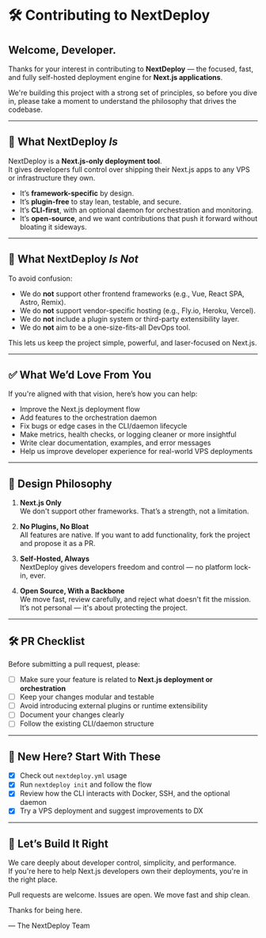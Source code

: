 
# 🛠️ Contributing to NextDeploy

## Welcome, Developer.

Thanks for your interest in contributing to **NextDeploy** — the focused, fast, and fully self-hosted deployment engine for **Next.js applications**.

We're building this project with a strong set of principles, so before you dive in, please take a moment to understand the philosophy that drives the codebase.

---

## 🚩 What NextDeploy *Is*

NextDeploy is a **Next.js-only deployment tool**.  
It gives developers full control over shipping their Next.js apps to any VPS or infrastructure they own.

- It’s **framework-specific** by design.
- It’s **plugin-free** to stay lean, testable, and secure.
- It’s **CLI-first**, with an optional daemon for orchestration and monitoring.
- It’s **open-source**, and we want contributions that push it forward without bloating it sideways.

---

## 🚫 What NextDeploy *Is Not*

To avoid confusion:

- We do **not** support other frontend frameworks (e.g., Vue, React SPA, Astro, Remix).
- We do **not** support vendor-specific hosting (e.g., Fly.io, Heroku, Vercel).
- We do **not** include a plugin system or third-party extensibility layer.
- We do **not** aim to be a one-size-fits-all DevOps tool.

This lets us keep the project simple, powerful, and laser-focused on Next.js.

---

## ✅ What We’d Love From You

If you're aligned with that vision, here’s how you can help:

- Improve the Next.js deployment flow
- Add features to the orchestration daemon
- Fix bugs or edge cases in the CLI/daemon lifecycle
- Make metrics, health checks, or logging cleaner or more insightful
- Write clear documentation, examples, and error messages
- Help us improve developer experience for real-world VPS deployments

---

## 🧱 Design Philosophy

1. **Next.js Only**  
   We don't support other frameworks. That’s a strength, not a limitation.

2. **No Plugins, No Bloat**  
   All features are native. If you want to add functionality, fork the project and propose it as a PR.

3. **Self-Hosted, Always**  
   NextDeploy gives developers freedom and control — no platform lock-in, ever.

4. **Open Source, With a Backbone**  
   We move fast, review carefully, and reject what doesn't fit the mission. It’s not personal — it's about protecting the project.

---

## 🛠️ PR Checklist

Before submitting a pull request, please:

- [ ] Make sure your feature is related to **Next.js deployment or orchestration**
- [ ] Keep your changes modular and testable
- [ ] Avoid introducing external plugins or runtime extensibility
- [ ] Document your changes clearly
- [ ] Follow the existing CLI/daemon structure

---

## 🌱 New Here? Start With These

- [x] Check out `nextdeploy.yml` usage
- [x] Run `nextdeploy init` and follow the flow
- [x] Review how the CLI interacts with Docker, SSH, and the optional daemon
- [x] Try a VPS deployment and suggest improvements to DX

---

## 🤝 Let’s Build It Right

We care deeply about developer control, simplicity, and performance.  
If you're here to help Next.js developers own their deployments, you're in the right place.

Pull requests are welcome. Issues are open. We move fast and ship clean.

Thanks for being here.

— The NextDeploy Team
